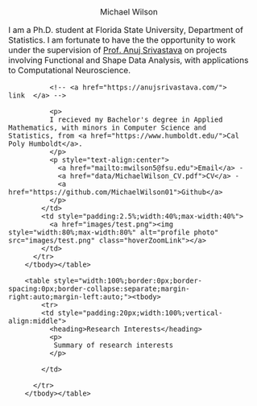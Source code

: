 <!DOCTYPE HTML>
<html lang="en"><head><meta http-equiv="Content-Type" content="text/html; charset=UTF-8">

  <title>Michael Wilson </title>
  
  <meta name="author" content="Michael Wilson">
  <meta name="viewport" content="width=device-width, initial-scale=1">
  
  <link rel="stylesheet" type="text/css" href="stylesheet.css">
</head>

<body>
  <table style="width:100%;max-width:1000px;border:0px;border-spacing:0px;border-collapse:separate;margin-right:auto;margin-left:auto;"><tbody>
    <tr style="padding:0px">
      <td style="padding:0px">
        <table style="width:100%;border:0px;border-spacing:0px;border-collapse:separate;margin-right:auto;margin-left:auto;"><tbody>
          <tr style="padding:0px">
            <td style="padding:2.5%;width:63%;vertical-align:middle">
              <p style="text-align:center">
                <name>Michael Wilson</name>
           </p>
              <p>I am a Ph.D. student at Florida State University, Department of Statistics. I am fortunate to have the the opportunity to work under the supervision of <a href="https://anujsrivastava.com/">Prof. Anuj Srivastava</a> on projects involving Functional and Shape Data Analysis, with applications to Computational Neuroscience.  
              </p>
              
              <!-- <a href="https://anujsrivastava.com/">  link  </a> -->
              
              <p>
              I recieved my Bachelor's degree in Applied Mathematics, with minors in Computer Science and Statistics, from <a href="https://www.humboldt.edu/">Cal Poly Humboldt</a>.
              </p>
              <p style="text-align:center">
                <a href="mailto:mwilson5@fsu.edu">Email</a> -
                <a href="data/MichaelWilson_CV.pdf">CV</a> -
                <a href="https://github.com/MichaelWilson01">Github</a>
              </p>
            </td>
            <td style="padding:2.5%;width:40%;max-width:40%">
              <a href="images/test.png"><img style="width:80%;max-width:80%" alt="profile photo" src="images/test.png" class="hoverZoomLink"></a>
            </td>
          </tr>
        </tbody></table>

        <table style="width:100%;border:0px;border-spacing:0px;border-collapse:separate;margin-right:auto;margin-left:auto;"><tbody>
            <tr>
            <td style="padding:20px;width:100%;vertical-align:middle">
              <heading>Research Interests</heading>
              <p>
               Summary of research interests
              </p>

            </td>

          </tr>
        </tbody></table>
  
</body>

</html>
